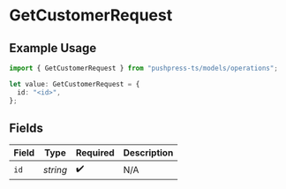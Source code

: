 # GetCustomerRequest

## Example Usage

```typescript
import { GetCustomerRequest } from "pushpress-ts/models/operations";

let value: GetCustomerRequest = {
  id: "<id>",
};
```

## Fields

| Field              | Type               | Required           | Description        |
| ------------------ | ------------------ | ------------------ | ------------------ |
| `id`               | *string*           | :heavy_check_mark: | N/A                |